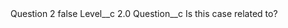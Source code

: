 <?xml version="1.0" encoding="UTF-8"?>
<CustomMetadata xmlns="http://soap.sforce.com/2006/04/metadata" xmlns:xsi="http://www.w3.org/2001/XMLSchema-instance" xmlns:xsd="http://www.w3.org/2001/XMLSchema">
    <label>Question 2</label>
    <protected>false</protected>
    <values>
        <field>Level__c</field>
        <value xsi:type="xsd:double">2.0</value>
    </values>
    <values>
        <field>Question__c</field>
        <value xsi:type="xsd:string">Is this case related to?</value>
    </values>
</CustomMetadata>
